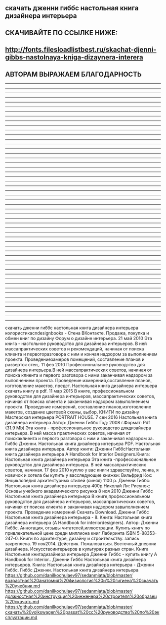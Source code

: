 скачать дженни гиббс настольная книга дизайнера интерьера
--------------------------------------------------
СКАЧИВАЙТЕ ПО ССЫЛКЕ НИЖЕ:
--------------------------------------------------
http://fonts.filesloadlistbest.ru/skachat-djenni-gibbs-nastolnaya-kniga-dizaynera-interera
--------------------------------------------------
АВТОРАМ ВЫРАЖАЕМ БЛАГОДАРНОСТЬ
--------------------------------------------------
--------------------------------------------------
--------------------------------------------------
--------------------------------------------------
--------------------------------------------------
--------------------------------------------------
--------------------------------------------------
--------------------------------------------------
--------------------------------------------------
--------------------------------------------------
--------------------------------------------------
--------------------------------------------------
--------------------------------------------------
--------------------------------------------------
--------------------------------------------------
--------------------------------------------------
--------------------------------------------------
--------------------------------------------------
--------------------------------------------------
--------------------------------------------------
--------------------------------------------------
--------------------------------------------------
--------------------------------------------------
--------------------------------------------------
--------------------------------------------------
--------------------------------------------------
--------------------------------------------------
--------------------------------------------------
--------------------------------------------------
--------------------------------------------------
--------------------------------------------------
--------------------------------------------------
--------------------------------------------------
--------------------------------------------------
--------------------------------------------------
--------------------------------------------------
--------------------------------------------------
--------------------------------------------------
--------------------------------------------------
--------------------------------------------------
--------------------------------------------------
--------------------------------------------------
--------------------------------------------------
--------------------------------------------------
--------------------------------------------------
--------------------------------------------------
--------------------------------------------------
--------------------------------------------------
--------------------------------------------------
--------------------------------------------------
--------------------------------------------------
--------------------------------------------------
--------------------------------------------------
скачать дженни гиббс настольная книга дизайнера интерьера колористикаcndesignbooks - Стена  ВКонтакте. Продажа, покупка и обмен книг по дизайну  Форум о дизайне интерьера. 21 май 2010  Эта книга - настольное руководство для дизайнера интерьеров. В ней массапрактических советов и рекомендаций, начиная от поиска клиента и первогоразговора с ним и кончая надзором за выполнением проекта. Проведениезамеров помещений, составление планов и разверток стен,. 11 фев 2010  Профессиональное руководство для дизайнера интерьера.В ней массапрактических советов, начиная от поиска клиента и первого разговора с ними заканчивая надзором за выполнением проекта. Проведение измерений,составление планов, изготовление макетов, предст. Настольная книга дизайнера интерьера скачать книгу в pdf. 11 мар 2015  В книге, профессиональном руководстве для дизайнера интерьеров, массапрактических советов, начиная от поиска клиента и заканчивая надзором завыполнением проекта. Проведение измерений, составление планов,изготовление макетов, создание цветовой схемы, выбор. КНИГИ по дизайну  Мастерская интерьера PORTRAIT HOUSE. 7 сен 2016  Настольная книга дизайнера интерьера Автор: Дженни Гиббс Год: 2008 г.Формат: Pdf (31.9 Mb) Эта книга - профессиональное руководство длядизайнера интерьера. В ней масса практических советов, начиная от поискаклиента и первого разговора с ним и заканчивая надзором за. Гиббс Дженни. Настольная книга дизайнера интерьера PDF. Настольная книга дизайнера интерьера. Автор книги: Дженни ГиббсНастольная книга дизайнера интерьера A Handbook for Interior Designers.Книга: Настольная книга дизайнера интерьера Эта книга -профессиональное руководство для дизайнера интерьера. В ней массапрактических советов, начиная. 17 фев 2010  куплю у вас книги здравствуйте, ленка, я новичок и хотела бы купить у васследующие книжки: Вильфрид Кох: Энциклопедия архитектурных стилей (синяя) 1100 р. Дженни Гиббс: Настольная книга дизайнера интерьера 400р.Николай Ли: Рисунок: Основы учебного академического рисунка
8 ноя 2010  Дженни Гиббс  Настольная книга дизайнера интерьера  В книге,профессиональном руководстве для дизайнера интерьеров, массапрактических советов, начиная от поиска клиента и заканчивая надзором завыполнением проекта. Проведение измерений  Скачать  Download. Дженни Гиббс  Настольная книга дизайнера интерьера - 8. Книга: Настольная книга дизайнера интерьера (A Handbook for interiordesigners). Автор: Дженни Гиббс. Аннотация, отзывы читателей,иллюстрации. Купить книгу по привлекательной цене среди миллиона книг Лабиринта  ISBN 5-88353-247-0. Книги по архитектуре, дизайну и строительству. запись закреплена. 19 ноя2014. Действия. Пожаловаться. Восточный дневник дизайнера. Искусствоинтерьеров в культурах разных стран.  Книга Настольная книгадизайнера интерьера Дженни Гиббс - купить книгу A Handbook for Interior.. Дженни Гиббс Настольная книга дизайнера интерьеров. Книга: Настольная книга дизайнера интерьера - Дженни Гиббс. Гиббс Дженни. Настольная книга дизайнера интерьера
https://github.com/danilkochulaev97/sedanmiata/blob/master/возрастная%20анатомия%20физиология%20и%20гигиена%20скачать%20учебник.md
https://github.com/danilkochulaev97/sedanmiata/blob/master/должностная%20инструкция%20инженера%20строителя%20образец%20скачать.md
https://github.com/danilkochulaev97/sedanmiata/blob/master/скачать%20volkswagen%20passat%20cc%20руководство%20по%20эксплуатации.md